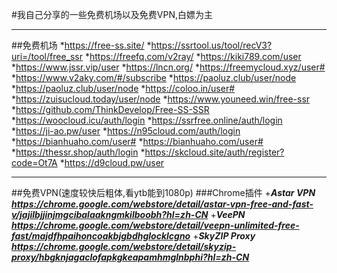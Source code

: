 #我自己分享的一些免费机场以及免费VPN,白嫖为主
***
##免费机场
*https://free-ss.site/
*https://ssrtool.us/tool/recV3?uri=/tool/free_ssr
*https://freefq.com/v2ray/
*https://kiki789.com/user
*https://www.jssr.vip/user
*https://lncn.org/
*https://freemycloud.xyz/user#
*https://www.v2aky.com/#/subscribe
*https://paoluz.club/user/node
*https://paoluz.club/user/node
*https://coloo.in/user#
*https://zuisucloud.today/user/node
*https://www.youneed.win/free-ssr
*https://github.com/ThinkDevelop/Free-SS-SSR
*https://woocloud.icu/auth/login
*https://ssrfree.online/auth/login
*https://ji-ao.pw/user
*https://n95cloud.com/auth/login
*https://bianhuaho.com/user#
*https://bianhuaho.com/user#
*https://thessr.shop/auth/login
*https://skcloud.site/auth/register?code=Ot7A
*https://d9cloud.pw/user
***
##免费VPN(速度较快后粗体,看ytb能到1080p)
###Chrome插件
+***Astar VPN        https://chrome.google.com/webstore/detail/astar-vpn-free-and-fast-v/jajilbjjinjmgcibalaakngmkilboobh?hl=zh-CN***
+***VeePN            https://chrome.google.com/webstore/detail/veepn-unlimited-free-fast/majdfhpaihoncoakbjgbdhglocklcgno***
+***SkyZIP Proxy     https://chrome.google.com/webstore/detail/skyzip-proxy/hbgknjagaclofapkgkeapamhmglnbphi?hl=zh-CN***



